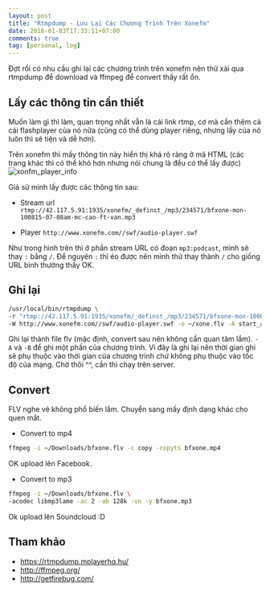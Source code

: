 ```yaml
---
layout: post
title: "Rtmpdump - Lưu Lại Các Chương Trình Trên Xonefm"
date: 2016-01-03T17:33:11+07:00
comments: true
tag: [personal, log]
---
```


Đợt rồi có nhu cầu ghi lại các chương trình trên xonefm nên thử xài qua
rtmpdump để download và ffmpeg để convert thấy rất ổn.

## Lấy các thông tin cần thiết

Muốn làm gì thì làm, quan trọng nhất vẫn là cái link rtmp, cơ mà cần
thêm cả cái flashplayer của nó nữa (cũng có thể dùng player riêng, nhưng
lấy của nó luôn thì sẽ tiện và dễ hơn).

Trên xonefm thì mấy thông tin này hiển thị khá rõ ràng ở mã HTML (các
trang khác thì có thể khó hơn nhưng nói chung là đều có thể lấy được)
![xonfm_player_info](https://cdn.rawgit.com/smilekid1994/smilekid1994.github.io/source/images/xonefm_player_info.png "XoneFM player infomation")

Giả sử mình lấy được các thông tin sau:

* Stream url
`rtmp://42.117.5.91:1935/xonefm/_definst_/mp3/234571/bfxone-mon-100815-07-08am-mc-cao-ft-van.mp3`

* Player
`http://www.xonefm.com//swf/audio-player.swf`

Như trong hình trên thì ở phần stream URL có đoạn `mp3:podcast`, mình sẽ
thay `:` bằng `/`. Để nguyên `:` thì éo được nên mình thử thay thành `/`
cho giống URL bình thường thấy OK.

## Ghi lại

```bash
/usr/local/bin/rtmpdump \
-r "rtmp://42.117.5.91:1935/xonefm/_definst_/mp3/234571/bfxone-mon-100815-07-08am-mc-cao-ft-van.mp3" \
-W http://www.xonefm.com//swf/audio-player.swf -o ~/xone.flv -A start_at_seconds -B end_at_seconds
```

Ghi lại thành file flv (mặc định, convert sau nên không cần quan tâm
lắm). `-A` và `-B` để ghi một phần của chương trình. Vì đây là ghi lại
nên thời gian ghi sẽ phụ thuộc vào thời gian của chương trình chứ không
phụ thuộc vào tốc độ của mạng. Chờ thôi ^^, cần thì chạy trên server.

## Convert

FLV nghe vẻ không phổ biến lắm. Chuyển sang mấy định dạng khác cho quen
mắt.

* Convert to mp4
```bash
ffmpeg -i ~/Downloads/bfxone.flv -c copy -copyts bfxone.mp4
```

OK upload lên Facebook.

* Convert to mp3
```bash
ffmpeg -i ~/Downloads/bfxone.flv \
-acodec libmp3lame -ac 2 -ab 128k -vn -y bfxone.mp3
```
Ok upload lên Soundcloud :D

## Tham khảo

* https://rtmpdump.mplayerhq.hu/
* http://ffmpeg.org/
* http://getfirebug.com/
